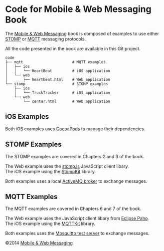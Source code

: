 # Code for Mobile & Web Messaging Book

The [Mobile & Web Messaging][mwm] book is composed of examples to use either [STOMP][stomp] or [MQTT][mqtt] messaging protocols.

All the code presented in the book are available in this Git project.

    code
    ├── mqtt                      # MQTT examples
    │   ├── ios
    │   │   └── HeartBeat         # iOS application
    │   └── web
    │       ├── heartbeat.html    # Web application
    └── stomp                     # STOMP examples
        ├── ios
        │   └── TruckTracker      # iOS application
        └── web
            └── center.html       # Web application

## iOS Examples

Both iOS examples uses [CocoaPods][cocoapods] to manage their dependencies.

## STOMP Examples

The STOMP examples are covered in Chapters 2 and 3 of the book.

The Web example uses the [stomp.js][stompjs] JavaScript client libary.  
The iOS example using the [StompKit][stompkit] library.  

Both examples uses a local [ActiveMQ broker][activemq] to exchange messages.

## MQTT Examples

The MQTT examples are covered in Chapters 6 and 7 of the book.

The Web example uses the JavaScript client libary from [Eclipse Paho][paho].  
The iOS example using the [MQTTKit][mqtt] library.

Both examples uses the [Mosquitto test server][mosquitto] to exchange messages.

&copy;2014 [Mobile & Web Messaging][mwm]

[mwm]: http://mobile-web-messaging.net
[mqtt]: http://mqtt.org
[mqttkit]: https://github.com/jmesnil/MQTTKit
[paho]: http://www.eclipse.org/paho/
[stomp]: http://stomp.github.io
[stompkit]: https://github.com/mobile-web-messaging/StompKit/
[stompjs]: http://jmesnil.net/stomp-websocket/doc/
[mosquitto]: http://test.mosquitto.org
[activemq]: http://activemq.apache.org
[cocoapods]: http://cocoapods.org
